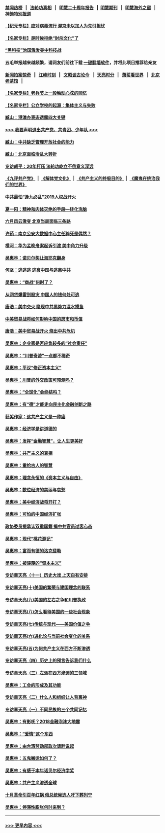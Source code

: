 #### [禁闻热榜](热点新闻.md?=0)  &nbsp;&nbsp;|&nbsp;&nbsp; [法轮功真相](https://github.com/gfw-breaker/truth/blob/master/README.md?=0) &nbsp;&nbsp;|&nbsp;&nbsp; [明慧二十周年报告](https://github.com/gfw-breaker/mh-reports/blob/master/README.md?=0) &nbsp;&nbsp;|&nbsp;&nbsp;[明慧期刊](https://github.com/gfw-breaker/mh-qikan) &nbsp;&nbsp;|&nbsp;&nbsp; [明慧海外之窗](https://github.com/gfw-breaker/mh-news/blob/master/README.md?=0) &nbsp;&nbsp;|&nbsp;&nbsp; [神韵特别报道](https://github.com/gfw-breaker/mh-news/blob/master/shenyun.md?=0)
#### [【纪元专栏】应对病毒流行 渥京未以加人为先引担忧](../pages/nsc423/n11875714.md?t=03131802) 
#### [【名家专栏】是时候拒绝“封杀文化”了](../pages/nsc423/n11814093.md?t=03131802) 
#### [“黑科技”治国激发美中科技战](../pages/nsc423/n11638056.md?t=03131802) 
#### 五毛举报越来越频繁，请网友们前往下载 [一键翻墙软件](https://github.com/gfw-breaker/ssr-accounts)，并将此项目推荐给亲友
#### [新闻拍案惊奇](https://github.com/gfw-breaker/banned-news/blob/master/pages/link4.md) &nbsp;&nbsp;|&nbsp;&nbsp; [江峰时刻](https://github.com/gfw-breaker/banned-news/blob/master/pages/link4.md) &nbsp;&nbsp;|&nbsp;&nbsp; [文昭谈古论今](https://github.com/gfw-breaker/banned-news/blob/master/pages/link4.md) &nbsp;&nbsp;|&nbsp;&nbsp; [天亮时分](https://github.com/gfw-breaker/banned-news/blob/master/pages/link4.md) &nbsp;&nbsp;|&nbsp;&nbsp; [萧茗看世界](https://github.com/gfw-breaker/banned-news/blob/master/pages/link4.md) &nbsp;&nbsp;|&nbsp;&nbsp; [北京老茶馆](https://github.com/gfw-breaker/banned-news/blob/master/pages/link4.md) &nbsp;&nbsp;|&nbsp;&nbsp; 
#### [【名家专栏】老兵节上一段触动心弦的回忆](../pages/nsc423/n11646016.md?t=03131802) 
#### [【名家专栏】公立学校的起源：集体主义与失败](../pages/nsc423/n11601833.md?t=03131802) 
#### [臧山：港澳办表态透露四大关键](../pages/nsc423/n11421628.md?t=03131802) 
#### [>>> 我要声明退出共产党、共青团、少年队 <<<](https://github.com/begood0513/goodnews/blob/master/quit/letter.md) 
#### [臧山：中共缺乏管理开放社会的能力](../pages/nsc423/n11407457.md?t=03131802) 
#### [臧山：北京面临治乱大转折](../pages/nsc423/n11406895.md?t=03131802) 
#### [专访胡平：20年打压 法轮功屹立不倒意义深远](../pages/nsc423/n11398800.md?t=03131802) 
#### [《九评共产党》](https://github.com/begood0513/9ping.md/blob/master/README.md) &nbsp;|&nbsp; [《解体党文化》](../../../../jtdwh.md/blob/master/README.md)  &nbsp;|&nbsp; [《共产主义的终极目的》](../../../../gczydzjmd.md/blob/master/README.md) &nbsp;|&nbsp; [《魔鬼在统治我们的世界》](../../../../mgztzwmdsj.md/blob/master/README.md) 
#### [中共最怕“逢九必乱”2019人权战开火](../pages/nsc423/n11385248.md?t=03131802) 
#### [夏一阳：精神和肉体灭绝的手段—转化洗脑](../pages/nsc423/n11368250.md?t=03131802) 
#### [六月风云激变 北京当局面临三条路](../pages/nsc423/n11313668.md?t=03131802) 
#### [许茹：南京公安大数据中心主任猝死是偶然？](../pages/nsc423/n11064744.md?t=03131802) 
#### [横河：华为孟晚舟案起诉引渡 美中角力升级](../pages/nsc423/n11027230.md?t=03131802) 
#### [吴惠林：诺贝尔奖让海耶克翻身](../pages/nsc423/n10890049.md?t=03131802) 
#### [何坚：逃逃逃 逃离中国与逃离中共](../pages/nsc423/n10592891.md?t=03131802) 
#### [吴惠林：“商战”何时了？](../pages/nsc423/n10573558.md?t=03131802) 
#### [从网贷爆雷到股灾 中国人的钱何处可逃](../pages/nsc423/n10572800.md?t=03131802) 
#### [唐浩：美中交火 隐现中共黑势力混水摸鱼](../pages/nsc423/n10544040.md?t=03131802) 
#### [中美贸易战将如何影响中国的房市和币值](../pages/nsc423/n10543697.md?t=03131802) 
#### [唐浩：美中贸易战开火 烧出中共危机](../pages/nsc423/n10540126.md?t=03131802) 
#### [吴惠林：企业家是否应负较多的“社会责任”](../pages/nsc423/n10535022.md?t=03131802) 
#### [吴惠林：“川普奇迹”一点都不稀奇](../pages/nsc423/n10512808.md?t=03131802) 
#### [吴惠林：平议“修正资本主义”](../pages/nsc423/n10495724.md?t=03131802) 
#### [吴惠林：川普的外交政策可预测吗？](../pages/nsc423/n10462387.md?t=03131802) 
#### [吴惠林：“全球化”会终结吗？](../pages/nsc423/n10452838.md?t=03131802) 
#### [吴惠林：有“德”才能走向民主化金融创新之路](../pages/nsc423/n10432292.md?t=03131802) 
#### [获奖作家：这共产主义是一种癌](../pages/nsc423/n10431541.md?t=03131802) 
#### [吴惠林：经济学是讲道德的](../pages/nsc423/n10398014.md?t=03131802) 
#### [吴惠林：发挥“金融智慧”，让人生更美好](../pages/nsc423/n10375019.md?t=03131802) 
#### [吴惠林：共产主义的真相](../pages/nsc423/n10351394.md?t=03131802) 
#### [吴惠林：重拾古人的智慧](../pages/nsc423/n10337691.md?t=03131802) 
#### [吴惠林：理念永恒的《资本主义与自由》](../pages/nsc423/n10316274.md?t=03131802) 
#### [吴惠林：数位经济的美丽与哀愁](../pages/nsc423/n10292946.md?t=03131802) 
#### [吴惠林：美中经济战将开打？](../pages/nsc423/n10258825.md?t=03131802) 
#### [吴惠林：可怕的中国经济扩张](../pages/nsc423/n10219147.md?t=03131802) 
#### [政协委员提承认双重国籍 揭中共官员过客心态](../pages/nsc423/n10208809.md?t=03131802) 
#### [吴惠林：现代“桃花源记”](../pages/nsc423/n10185234.md?t=03131802) 
#### [吴惠林：富而有德的洛克斐勒](../pages/nsc423/n10142264.md?t=03131802) 
#### [吴惠林：被诬蔑的“资本主义”](../pages/nsc423/n10124816.md?t=03131802) 
#### [专访章天亮（十一）历史大戏 上天自有安排](../pages/nsc423/n10094905.md?t=03131802) 
#### [专访章天亮(十)美国的繁荣与建国理念的联系](../pages/nsc423/n10094899.md?t=03131802) 
#### [专访章天亮(九)美国的左右之争和川普执政](../pages/nsc423/n10094889.md?t=03131802) 
#### [专访章天亮(八)怎么看待美国的一些社会现象](../pages/nsc423/n10094857.md?t=03131802) 
#### [专访章天亮(七)传统与现代——美国价值之争](../pages/nsc423/n10093140.md?t=03131802) 
#### [专访章天亮(六)进化论与当前社会变化的关系](../pages/nsc423/n10092036.md?t=03131802) 
#### [专访章天亮(五)为何共产主义在西方不断渗透](../pages/nsc423/n10083620.md?t=03131802) 
#### [专访章天亮（四）历史上的预言告诉我们什么](../pages/nsc423/n10083606.md?t=03131802) 
#### [专访章天亮（三）左派在西方渗透的三领域](../pages/nsc423/n10081115.md?t=03131802) 
#### [吴惠林：工会的形成及其功能](../pages/nsc423/n10080633.md?t=03131802) 
#### [专访章天亮（二）什么人和组织让人背离神](../pages/nsc423/n10076637.md?t=03131802) 
#### [专访章天亮（一）不同民族的三个共同记忆](../pages/nsc423/n10074188.md?t=03131802) 
#### [吴惠林：有影呒？2018金融泡沫大地震](../pages/nsc423/n10040534.md?t=03131802) 
#### [吴惠林：“爱情”这个东西](../pages/nsc423/n10019423.md?t=03131802) 
#### [吴惠林：由台湾劳动部政次请辞说起](../pages/nsc423/n9979679.md?t=03131802) 
#### [吴惠林：五鬼搬运如何了？](../pages/nsc423/n9925338.md?t=03131802) 
#### [吴惠林：有感于本年诺贝尔经济学奖](../pages/nsc423/n9871883.md?t=03131802) 
#### [吴惠林：共产主义渗透全球](../pages/nsc423/n9812748.md?t=03131802) 
#### [十月革命引百年红祸 俄总统候选人吁下葬列宁](../pages/nsc423/n9810182.md?t=03131802) 
#### [吴惠林：停滞性膨胀何时来到？](../pages/nsc423/n9764136.md?t=03131802) 

----
#### [ >>> 更早内容 <<< ](../indexes/nsc423-earlier.md)
